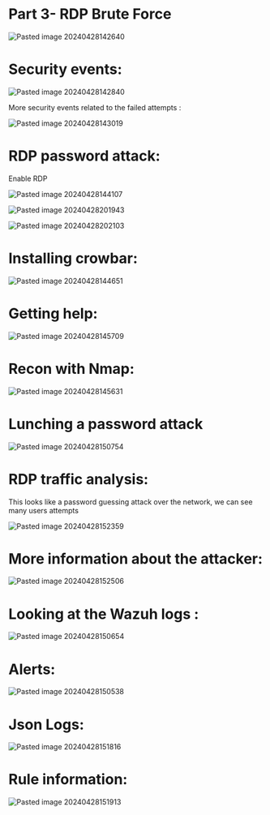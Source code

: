 # Part 3- RDP Brute Force 

![Pasted image 20240428142640](https://github.com/lm3nitro/Projects/assets/55665256/756b303f-258b-4839-9d0d-7560158c79f1)

# Security events:

![Pasted image 20240428142840](https://github.com/lm3nitro/Projects/assets/55665256/7e849890-8afe-4a05-8615-a7e379fab602)

More security events related to the failed attempts :

![Pasted image 20240428143019](https://github.com/lm3nitro/Projects/assets/55665256/549276f5-6095-46da-9194-f2e9d878c1c6)


# RDP password attack:


Enable RDP


![Pasted image 20240428144107](https://github.com/lm3nitro/Projects/assets/55665256/e315122f-f920-49e1-926e-e052acbca0a0)

![Pasted image 20240428201943](https://github.com/lm3nitro/Projects/assets/55665256/05ef5fb7-64ed-41d4-87ec-013cff585bbb)

![Pasted image 20240428202103](https://github.com/lm3nitro/Projects/assets/55665256/dce2e6e9-701c-4cdc-b97d-b1df5e5dabec)


# Installing crowbar:

![Pasted image 20240428144651](https://github.com/lm3nitro/Projects/assets/55665256/4ca9c749-147b-4a54-b3fa-170ed502f71e)

# Getting help:

![Pasted image 20240428145709](https://github.com/lm3nitro/Projects/assets/55665256/f016996a-6f49-462e-98c1-4f9fdff30280)


# Recon with Nmap:

![Pasted image 20240428145631](https://github.com/lm3nitro/Projects/assets/55665256/f1235d15-b841-40e8-84cf-9f10e9defcd3)


# Lunching a password attack

![Pasted image 20240428150754](https://github.com/lm3nitro/Projects/assets/55665256/ffc2758c-5c8a-403e-83d2-bddf2c6acedc)

# RDP traffic analysis:

This looks like a password guessing attack over the network, we can see many users attempts 

![Pasted image 20240428152359](https://github.com/lm3nitro/Projects/assets/55665256/6a7f54a3-411d-4f6f-9935-481250354001)


# More information about the attacker:

![Pasted image 20240428152506](https://github.com/lm3nitro/Projects/assets/55665256/06466c9f-2b75-48cd-84e7-8f7fd47a043f)

# Looking at the Wazuh logs : 

![Pasted image 20240428150654](https://github.com/lm3nitro/Projects/assets/55665256/a8d533d4-4734-4f3d-8e6b-6315a6157193)

# Alerts:

![Pasted image 20240428150538](https://github.com/lm3nitro/Projects/assets/55665256/d061c845-fdc6-4ddc-8713-04ce7ef57d35)

# Json Logs:

![Pasted image 20240428151816](https://github.com/lm3nitro/Projects/assets/55665256/720dba89-f0d5-43bb-8afe-21c092bf776a)

# Rule information:

![Pasted image 20240428151913](https://github.com/lm3nitro/Projects/assets/55665256/3eb13198-6d9c-4d0e-aee0-7f6cdeb5f646)



